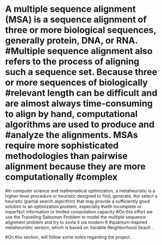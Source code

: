 # A multiple sequence alignment (MSA) is a sequence alignment of three or more biological sequences, generally protein, DNA, or RNA. #Multiple sequence alignment also refers to the process of aligning such a sequence set. Because three or more sequences of biologically #relevant length can be difficult and are almost always time-consuming to align by hand, computational algorithms are used to produce and #analyze the alignments. MSAs require more sophisticated methodologies than pairwise alignment because they are more computationally #complex
#In computer science and mathematical optimization, a metaheuristic is a higher-level procedure or heuristic designed to find, generate, #or select a heuristic (partial search algorithm) that may provide a sufficiently good solution to an optimization problem, especially #with incomplete or imperfect information or limited computation capacity
#On this effort we use the Travelling Salesman Problem to model  the multiple sequence alignment problem and try to sovle it via modern #
#quantum inspired metaheuristic version, which is based on Variable Neighborhood Seach .


#On this section, will follow some notes regarding the project..


